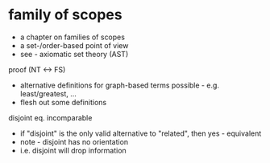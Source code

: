 
# family of scopes
- a chapter on families of scopes
- a set-/order-based point of view
- see - axiomatic set theory (AST)

proof (NT <-> FS)
- alternative definitions for graph-based terms
  possible - e.g. least/greatest, ...
- flesh out some definitions

disjoint eq. incomparable
- if "disjoint" is the only valid alternative
  to "related", then yes - equivalent
- note - disjoint has no orientation
- i.e. disjoint will drop information
